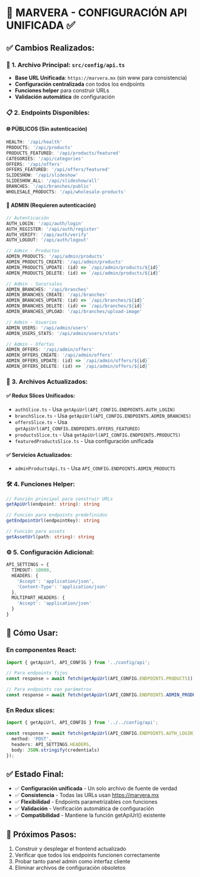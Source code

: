 # 🔧 MARVERA - CONFIGURACIÓN API UNIFICADA ✅

## ✅ **Cambios Realizados:**

### 🎯 **1. Archivo Principal: `src/config/api.ts`**
- **Base URL Unificada**: `https://marvera.mx` (sin www para consistencia)
- **Configuración centralizada** con todos los endpoints
- **Funciones helper** para construir URLs
- **Validación automática** de configuración

### 📋 **2. Endpoints Disponibles:**

#### **🌐 PÚBLICOS (Sin autenticación)**
```typescript
HEALTH: '/api/health'
PRODUCTS: '/api/products'
PRODUCTS_FEATURED: '/api/products/featured'
CATEGORIES: '/api/categories'
OFFERS: '/api/offers'
OFFERS_FEATURED: '/api/offers/featured'
SLIDESHOW: '/api/slideshow'
SLIDESHOW_ALL: '/api/slideshow/all'
BRANCHES: '/api/branches/public'
WHOLESALE_PRODUCTS: '/api/wholesale-products'
```

#### **🔐 ADMIN (Requieren autenticación)**
```typescript
// Autenticación
AUTH_LOGIN: '/api/auth/login'
AUTH_REGISTER: '/api/auth/register'
AUTH_VERIFY: '/api/auth/verify'
AUTH_LOGOUT: '/api/auth/logout'

// Admin - Productos
ADMIN_PRODUCTS: '/api/admin/products'
ADMIN_PRODUCTS_CREATE: '/api/admin/products'
ADMIN_PRODUCTS_UPDATE: (id) => `/api/admin/products/${id}`
ADMIN_PRODUCTS_DELETE: (id) => `/api/admin/products/${id}`

// Admin - Sucursales
ADMIN_BRANCHES: '/api/branches'
ADMIN_BRANCHES_CREATE: '/api/branches'
ADMIN_BRANCHES_UPDATE: (id) => `/api/branches/${id}`
ADMIN_BRANCHES_DELETE: (id) => `/api/branches/${id}`
ADMIN_BRANCHES_UPLOAD: '/api/branches/upload-image'

// Admin - Usuarios
ADMIN_USERS: '/api/admin/users'
ADMIN_USERS_STATS: '/api/admin/users/stats'

// Admin - Ofertas
ADMIN_OFFERS: '/api/admin/offers'
ADMIN_OFFERS_CREATE: '/api/admin/offers'
ADMIN_OFFERS_UPDATE: (id) => `/api/admin/offers/${id}`
ADMIN_OFFERS_DELETE: (id) => `/api/admin/offers/${id}`
```

### 📁 **3. Archivos Actualizados:**

#### ✅ **Redux Slices Unificados:**
- `authSlice.ts` - Usa `getApiUrl(API_CONFIG.ENDPOINTS.AUTH_LOGIN)`
- `branchSlice.ts` - Usa `getApiUrl(API_CONFIG.ENDPOINTS.ADMIN_BRANCHES)`
- `offersSlice.ts` - Usa `getApiUrl(API_CONFIG.ENDPOINTS.OFFERS_FEATURED)`
- `productsSlice.ts` - Usa `getApiUrl(API_CONFIG.ENDPOINTS.PRODUCTS)`
- `featuredProductsSlice.ts` - Usa configuración unificada

#### ✅ **Servicios Actualizados:**
- `adminProductsApi.ts` - Usa `API_CONFIG.ENDPOINTS.ADMIN_PRODUCTS`

### 🛠️ **4. Funciones Helper:**

```typescript
// Función principal para construir URLs
getApiUrl(endpoint: string): string

// Función para endpoints predefinidos
getEndpointUrl(endpointKey): string

// Función para assets
getAssetUrl(path: string): string
```

### ⚙️ **5. Configuración Adicional:**

```typescript
API_SETTINGS = {
  TIMEOUT: 10000,
  HEADERS: {
    'Accept': 'application/json',
    'Content-Type': 'application/json'
  },
  MULTIPART_HEADERS: {
    'Accept': 'application/json'
  }
}
```

## 🎯 **Cómo Usar:**

### **En componentes React:**
```typescript
import { getApiUrl, API_CONFIG } from '../config/api';

// Para endpoints fijos
const response = await fetch(getApiUrl(API_CONFIG.ENDPOINTS.PRODUCTS));

// Para endpoints con parámetros
const response = await fetch(getApiUrl(API_CONFIG.ENDPOINTS.ADMIN_PRODUCTS_UPDATE('123')));
```

### **En Redux slices:**
```typescript
import { getApiUrl, API_CONFIG } from '../../config/api';

const response = await fetch(getApiUrl(API_CONFIG.ENDPOINTS.AUTH_LOGIN), {
  method: 'POST',
  headers: API_SETTINGS.HEADERS,
  body: JSON.stringify(credentials)
});
```

## ✅ **Estado Final:**
- ✅ **Configuración unificada** - Un solo archivo de fuente de verdad
- ✅ **Consistencia** - Todas las URLs usan https://marvera.mx
- ✅ **Flexibilidad** - Endpoints parametrizables con funciones
- ✅ **Validación** - Verificación automática de configuración
- ✅ **Compatibilidad** - Mantiene la función getApiUrl() existente

## 🔄 **Próximos Pasos:**
1. Construir y desplegar el frontend actualizado
2. Verificar que todos los endpoints funcionen correctamente
3. Probar tanto panel admin como interfaz cliente
4. Eliminar archivos de configuración obsoletos
